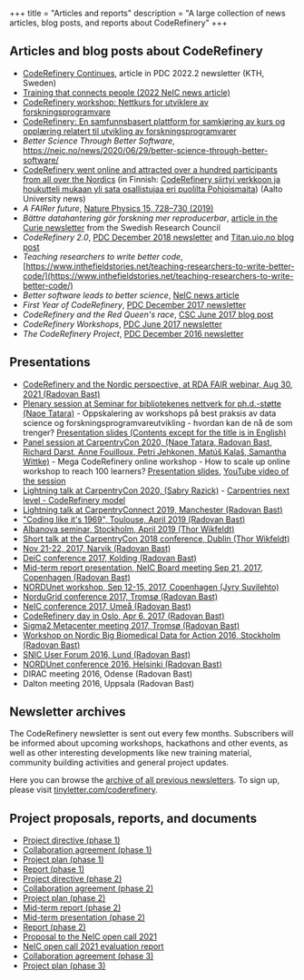 +++
title = "Articles and reports"
description = "A large collection of news articles, blog posts, and reports about CodeRefinery"
+++

## Articles and blog posts about CodeRefinery

- [CodeRefinery
  Continues](https://www.kth.se/polopoly_fs/1.1214879.1671148072!/Newsletter2022-2-final_lres_spreads.pdf),
  article in PDC 2022.2 newsletter (KTH, Sweden)
- [Training that connects people (2022 NeIC news article)](https://neic.no/news/2022/09/15/sixth-success-story/)
- [CodeRefinery workshop: Nettkurs for utviklere av forskningsprogramvare](https://www.usit.uio.no/om/organisasjon/itf/ds/task/task-bloggen/coderefinery-workshop.html)
- [CodeRefinery: En samfunnsbasert plattform for samkjøring av kurs og opplæring relatert til utvikling av forskningsprogramvarer](https://www.usit.uio.no/om/organisasjon/itf/ds/task/task-bloggen/coderefinery-samfunn.html)
- *Better Science Through Better Software*, <https://neic.no/news/2020/06/29/better-science-through-better-software/>
- [CodeRefinery went online and attracted over a hundred participants
  from all over the
  Nordics](https://www.aalto.fi/en/news/coderefinery-went-online-and-attracted-over-a-hundred-participants-from-all-over-the-nordics)
  (in Finnish: [CodeRefinery siirtyi verkkoon ja houkutteli mukaan yli
  sata osallistujaa eri puolilta
  Pohjoismaita](https://www.aalto.fi/fi/uutiset/coderefinery-siirtyi-verkkoon-ja-houkutteli-mukaan-yli-sata-osallistujaa-eri-puolilta))
  (Aalto University news)
- *A FAIRer future*, [Nature Physics 15, 728–730 (2019)](https://doi.org/10.1038/s41567-019-0624-3)
- *Bättre datahantering gör forskning mer reproducerbar*, [article in the Curie newsletter](https://www.tidningencurie.se/nyheter/2019/04/23/battre-datahantering-gor-forskning-mer-reproducerbar/) from the Swedish Research Council
- *CodeRefinery 2.0*, [PDC December 2018 newsletter](https://www.pdc.kth.se/publications/pdc-newsletter-articles/2018-no-2/coderefinery-2-0-1.864580) and [Titan.uio.no blog post](https://titan.uio.no/node/3162)
- *Teaching researchers to write better code*, [https://www.inthefieldstories.net/teaching-researchers-to-write-better-code/](https://www.inthefieldstories.net/teaching-researchers-to-write-better-code/)
- *Better software leads to better science*, [NeIC news article](https://neic.no/news/2017/03/15/better-software-leads-to-better-science/)
- *First Year of CodeRefinery*, [PDC December 2017 newsletter](https://www.pdc.kth.se/publications/pdc-newsletter-articles/2017-no-2/first-year-of-coderefinery-1.783468)
- *CodeRefinery and the Red Queen's race*, [CSC June 2017 blog post](https://www.csc.fi/web/blog/post/-/blogs/coderefinery-and-the-red-queen-s-race)
- *CodeRefinery Workshops*, [PDC June 2017 newsletter](https://www.pdc.kth.se/publications/pdc-newsletter-articles/2017-no-1/coderefinery-workshops-1.744807)
- *The CodeRefinery Project*, [PDC December 2016 newsletter](https://www.pdc.kth.se/publications/pdc-newsletter-articles/2016-no-2/the-coderefinery-project-1.744952)


## Presentations

- [CodeRefinery and the Nordic perspective, at RDA FAIR webinar, Aug 30, 2021 (Radovan Bast)](https://rda-software-webinar.readthedocs.io/)
- [Plenary session at Seminar for bibliotekenes nettverk for ph.d.-støtte (Naoe Tatara)](https://www.phdontrack.net/nettverk/seminar/2021/program_final.pdf) - Oppskalering av workshops på best praksis av data science og forskningsprogramvareutvikling - hvordan kan de nå de som trenger? [Presentation slides (Contents except for the title is in English)](https://www.phdontrack.net/nettverk/seminar/2021/tatara.pdf) 
- [Panel session at CarpentryCon 2020, (Naoe Tatara, Radovan Bast, Richard Darst, Anne Fouilloux, Petri Jehkonen, Matúš Kalaš, Samantha Wittke)](https://2020.carpentrycon.org/schedule/#session-32) - Mega CodeRefinery online workshop - How to scale up online workshop to reach 100 learners? [Presentation slides](https://cicero.xyz/v3/remark/0.14.0/github.com/coderefinery/carpentrycon-2020/master/slides.md/), [YouTube video of the session](https://www.youtube.com/watch?v=r-5RsQqNInY)
- [Lightning talk at CarpentryCon 2020, (Sabry Razick)](https://2020.carpentrycon.org/schedule/) -
  [Carpentries next level - CodeRefinery model](https://sabryr.github.io/HPC-Carpentry-talk/)
- [Lightning talk at CarpentryConnect 2019, Manchester (Radovan Bast)](https://software.ac.uk/ccmcr19/programme/posters-lightning-talks)
- ["Coding like it's 1969", Toulouse, April 2019 (Radovan Bast)](https://cicero.xyz/v3/remark/0.14.0/github.com/bast/talk-coding-like-1969/master/talk.md/)
- [Albanova seminar, Stockholm, April 2019 (Thor Wikfeldt)](http://cicero.xyz/v2/remark/github/wikfeldt/longtalk-coderefinery/master/talk.md/)
- [Short talk at the CarpentryCon 2018 conference, Dublin (Thor Wikfeldt)](http://cicero.xyz/v2/remark/github/wikfeldt/shorttalk-coderefinery/master/talk.md/)
- [Nov 21-22, 2017, Narvik (Radovan Bast)](http://cicero.xyz/v2/remark/github/coderefinery/talk-intro/narvik-2017/talk.md/)
- [DeiC conference 2017, Kolding (Radovan Bast)](http://cicero.xyz/v2/remark/github/coderefinery/talk-intro/deic-2017/talk.md/)
- [Mid-term report presentation, NeIC Board meeting Sep 21, 2017, Copenhagen (Radovan Bast)](https://cicero.xyz/v3/remark/0.14.0/github.com/coderefinery/reports/main/mid-term.md/)
- [NORDUnet workshop, Sep 12-15, 2017, Copenhagen (Jyry Suvilehto)](http://cicero.xyz/v2/remark/github/coderefinery/talk-intro/ntw-2017/talk.md/)
- [NorduGrid conference 2017, Tromsø (Radovan Bast)](http://cicero.xyz/v2/remark/github/coderefinery/talk-intro/nordugrid-2017/talk.md/)
- [NeIC conference 2017, Umeå (Radovan Bast)](http://cicero.xyz/v2/remark/github/coderefinery/talk-intro/neic-2017/talk.md/)
- [CodeRefinery day in Oslo, Apr 6, 2017 (Radovan Bast)](http://cicero.xyz/v2/remark/github/coderefinery/talk-intro/oslo-2017/talk.md/)
- [Sigma2 Metacenter meeting 2017, Tromsø (Radovan Bast)](http://cicero.xyz/v2/remark/github/coderefinery/talk-intro/sigma2-2017/talk.md/)
- [Workshop on Nordic Big Biomedical Data for Action 2016, Stockholm (Radovan Bast)](http://cicero.xyz/v2/remark/github/coderefinery/talk-intro/niasc-2016/talk.md/)
- [SNIC User Forum 2016, Lund (Radovan Bast)](http://cicero.xyz/v2/remark/github/coderefinery/talk-intro/snic-2016/talk.md/)
- [NORDUnet conference 2016, Helsinki (Radovan Bast)](https://events.nordu.net/display/NDN2016/Welcome)
- DIRAC meeting 2016, Odense (Radovan Bast)
- Dalton meeting 2016, Uppsala (Radovan Bast)


## Newsletter archives

The CodeRefinery newsletter is sent out every few months.
Subscribers will be informed about upcoming workshops, hackathons and
other events, as well as other interesting developments like new training
material, community building activities and general project
updates.

Here you can browse the [archive of all previous
newsletters](https://tinyletter.com/coderefinery/archive).  To sign up, please
visit [tinyletter.com/coderefinery](https://tinyletter.com/coderefinery).


## Project proposals, reports, and documents

- [Project directive (phase 1)](phase-1-project-directive.pdf)
- [Collaboration agreement (phase 1)](phase-1-collaboration-agreement.pdf)
- [Project plan (phase 1)](phase-1-project-plan-v1.0.pdf)
- [Report (phase 1)](phase-1-report.pdf)
- [Project directive (phase 2)](phase-2-project-directive.pdf)
- [Collaboration agreement (phase 2)](phase-2-collaboration-agreement.pdf)
- [Project plan (phase 2)](phase-2-project-plan.pdf)
- [Mid-term report (phase 2)](phase-2-mid-term-report.pdf)
- [Mid-term presentation (phase 2)](https://cicero.xyz/v3/remark/0.14.0/github.com/coderefinery/reports/main/mid-term.md/)
- [Report (phase 2)](phase-2-report.pdf)
- [Proposal to the NeIC open call 2021](open-call-2021-proposal.pdf)
- [NeIC open call 2021 evaluation report](open-call-2021-evaluation.pdf)
- [Collaboration agreement (phase 3)](phase-3-collaboration-agreement.pdf)
- [Project plan (phase 3)](phase-3-project-plan.pdf)
